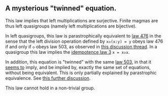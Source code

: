 ## A mysterious "twinned" equation.

This law implies that left multiplications are surjective.  Finite magmas are thus left quasigroups (namely left multiplications are bijective).

In left quasigroups, this law is parastrophically equivalent to [law 476](https://teorth.github.io/equational_theories/implications/?476) in the sense that the left division operation defined by `x◇(x:y) = y` obeys law 476 if and only if `◇` obeys law 503, as observed in [this discussion thread](https://leanprover.zulipchat.com/#narrow/channel/458659-Equational/topic/Austin.20pairs/near/483169215).  In a quasigroup this law implies the [idempotence law 3](https://teorth.github.io/equational_theories/implications/?3) `x = x◇x`.

In addition, this equation is "twinned" with the same [law 503](https://teorth.github.io/equational_theories/implications/?503), in that it [seems to](https://leanprover.zulipchat.com/#narrow/stream/458659-Equational/topic/Numerical.20coincidence.3A.20476.20~.20503) imply, and be implied by, exactly the same set of equations, without being equivalent.  This is only partially explained by parastrophic equivalence.  See [this further discussion](https://leanprover.zulipchat.com/#narrow/channel/458659-Equational/topic/Twin.20pairs.20of.20equations).

This law cannot hold in a non-trivial group.

